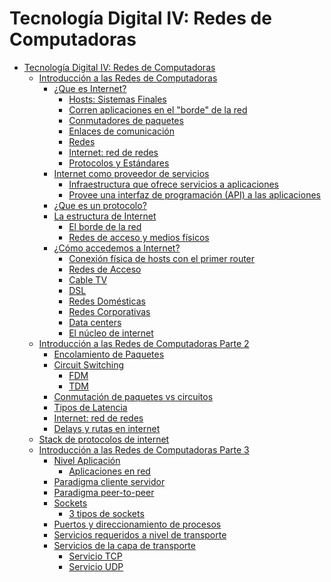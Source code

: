 # Tecnología Digital IV: Redes de Computadoras
<!-- markdownlint-disable MD007 -->

<!-- @import "[TOC]" {cmd="toc" depthFrom=1 depthTo=6 orderedList=false} -->

<!-- code_chunk_output -->

- [Tecnología Digital IV: Redes de Computadoras](#tecnología-digital-iv-redes-de-computadoras)
  - [Introducción a las Redes de Computadoras](#introducción-a-las-redes-de-computadoras)
    - [¿Que es Internet?](#que-es-internet)
      - [Hosts: Sistemas Finales](#hosts-sistemas-finales)
      - [Corren aplicaciones en el "borde" de la red](#corren-aplicaciones-en-el-borde-de-la-red)
      - [Conmutadores de paquetes](#conmutadores-de-paquetes)
      - [Enlaces de comunicación](#enlaces-de-comunicación)
      - [Redes](#redes)
      - [Internet: red de redes](#internet-red-de-redes)
      - [Protocolos y Estándares](#protocolos-y-estándares)
    - [Internet como proveedor de servicios](#internet-como-proveedor-de-servicios)
      - [Infraestructura que ofrece servicios a aplicaciones](#infraestructura-que-ofrece-servicios-a-aplicaciones)
      - [Provee una interfaz de programación (API) a las aplicaciones](#provee-una-interfaz-de-programación-api-a-las-aplicaciones)
    - [¿Que es un protocolo?](#que-es-un-protocolo)
    - [La estructura de Internet](#la-estructura-de-internet)
      - [El borde de la red](#el-borde-de-la-red)
      - [Redes de acceso y medios físicos](#redes-de-acceso-y-medios-físicos)
    - [¿Cómo accedemos a Internet?](#cómo-accedemos-a-internet)
      - [Conexión física de hosts con el primer router](#conexión-física-de-hosts-con-el-primer-router)
      - [Redes de Acceso](#redes-de-acceso)
      - [Cable TV](#cable-tv)
      - [DSL](#dsl)
      - [Redes Domésticas](#redes-domésticas)
      - [Redes Corporativas](#redes-corporativas)
      - [Data centers](#data-centers)
      - [El núcleo de internet](#el-núcleo-de-internet)
  - [Introducción a las Redes de Computadoras Parte 2](#introducción-a-las-redes-de-computadoras-parte-2)
    - [Encolamiento de Paquetes](#encolamiento-de-paquetes)
    - [Circuit Switching](#circuit-switching)
      - [FDM](#fdm)
      - [TDM](#tdm)
    - [Conmutación de paquetes vs circuitos](#conmutación-de-paquetes-vs-circuitos)
    - [Tipos de Latencia](#tipos-de-latencia)
    - [Internet: red de redes](#internet-red-de-redes-1)
    - [Delays y rutas en internet](#delays-y-rutas-en-internet)
  - [Stack de protocolos de internet](#stack-de-protocolos-de-internet)
  - [Introducción a las Redes de Computadoras Parte 3](#introducción-a-las-redes-de-computadoras-parte-3)
    - [Nivel Aplicación](#nivel-aplicación)
      - [Aplicaciones en red](#aplicaciones-en-red)
    - [Paradigma cliente servidor](#paradigma-cliente-servidor)
    - [Paradigma peer-to-peer](#paradigma-peer-to-peer)
    - [Sockets](#sockets)
      - [3 tipos de sockets](#3-tipos-de-sockets)
    - [Puertos y direccionamiento de procesos](#puertos-y-direccionamiento-de-procesos)
    - [Servicios requeridos a nivel de transporte](#servicios-requeridos-a-nivel-de-transporte)
    - [Servicios de la capa de transporte](#servicios-de-la-capa-de-transporte)
      - [Servicio TCP](#servicio-tcp)
      - [Servicio UDP](#servicio-udp)

<!-- /code_chunk_output -->

<!-- @import "clases/clase1.md" -->
<!-- @import "clases/clase2.md" -->
<!-- @import "clases/clase3.md" -->
